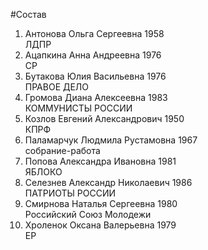 #Состав
1. Антонова Ольга Сергеевна 1958   
    ЛДПР
2. Ацапкина Анна Андреевна 1976   
    СР
3. Бутакова Юлия Васильевна 1976   
    ПРАВОЕ ДЕЛО
4. Громова Диана Алексеевна 1983   
    КОММУНИСТЫ РОССИИ
5. Козлов Евгений Александрович 1950   
    КПРФ
6. Паламарчук Людмила Рустамовна 1967   
    собрание-работа
7. Попова Александра Ивановна 1981   
    ЯБЛОКО
8. Селезнев Александр Николаевич 1986   
    ПАТРИОТЫ РОССИИ
9. Смирнова Наталья Сергеевна 1980   
    Российский Союз Молодежи
10. Хроленок Оксана Валерьевна 1979   
    ЕР
